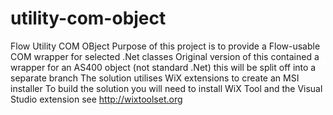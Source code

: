 # utility-com-object
Flow Utility COM OBject
Purpose of this project is to provide a Flow-usable COM wrapper for selected .Net classes
Original version of this contained a wrapper for an AS400 object (not standard .Net) this will be split off into a separate branch
The solution utilises WiX extensions to create an MSI installer
To build the solution you will need to install WiX Tool and the Visual Studio extension
see http://wixtoolset.org
